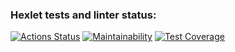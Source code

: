 ### Hexlet tests and linter status:
[![Actions Status](https://github.com/Ksandra91/java-project-99/actions/workflows/hexlet-check.yml/badge.svg)](https://github.com/Ksandra91/java-project-99/actions)
[![Maintainability](https://api.codeclimate.com/v1/badges/866ace04398cb7c4b9b6/maintainability)](https://codeclimate.com/github/Ksandra91/java-project-99/maintainability)
[![Test Coverage](https://api.codeclimate.com/v1/badges/866ace04398cb7c4b9b6/test_coverage)](https://codeclimate.com/github/Ksandra91/java-project-99/test_coverage)
